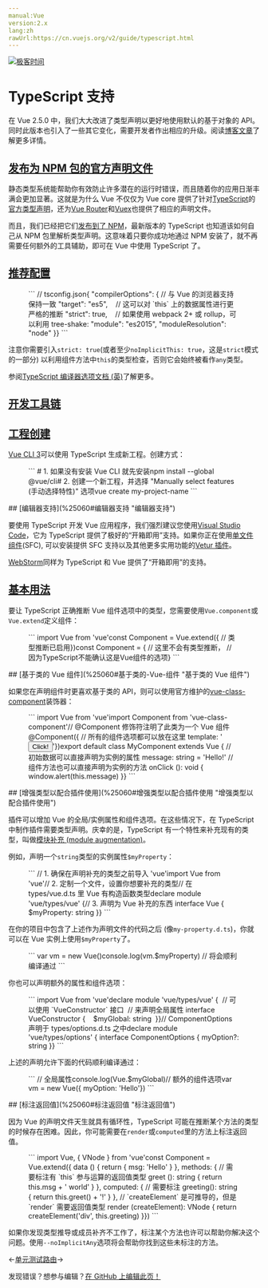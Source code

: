```yaml
---
manual:Vue
version:2.x
lang:zh
rawUrl:https://cn.vuejs.org/v2/guide/typescript.html
---
```


[![极客时间](%24789.gif "")](%24797      "")

# TypeScript 支持


在 Vue 2.5.0 中，我们大大改进了类型声明以更好地使用默认的基于对象的 API。同时此版本也引入了一些其它变化，需要开发者作出相应的升级。阅读[博客文章](%25264      "")了解更多详情。


## [发布为 NPM 包的官方声明文件](%25060#发布为-NPM-包的官方声明文件 "发布为 NPM 包的官方声明文件")<a name="发布为-NPM-包的官方声明文件"></a>


静态类型系统能帮助你有效防止许多潜在的运行时错误，而且随着你的应用日渐丰满会更加显著。这就是为什么 Vue 不仅仅为 Vue core 提供了针对[TypeScript](%25266      "")的[官方类型声明](%24894      "")，还为[Vue Router](%25267      "")和[Vuex](%25268      "")也提供了相应的声明文件。



而且，我们已经把它们[发布到了 NPM](%25269      "")，最新版本的 TypeScript 也知道该如何自己从 NPM 包里解析类型声明。这意味着只要你成功地通过 NPM 安装了，就不再需要任何额外的工具辅助，即可在 Vue 中使用 TypeScript 了。


## [推荐配置](%25060#推荐配置 "推荐配置")<a name="推荐配置"></a>
<figure>```
// tsconfig.json{  "compilerOptions": {    // 与 Vue 的浏览器支持保持一致    "target": "es5",    // 这可以对 `this` 上的数据属性进行更严格的推断    "strict": true,    // 如果使用 webpack 2+ 或 rollup，可以利用 tree-shake:    "module": "es2015",    "moduleResolution": "node"  }}
``` 

</figure>

注意你需要引入`strict: true`(或者至少`noImplicitThis: true`，这是`strict`模式的一部分) 以利用组件方法中`this`的类型检查，否则它会始终被看作`any`类型。



参阅[TypeScript 编译器选项文档 (英)](%25271      "")了解更多。


## [开发工具链](%25060#开发工具链 "开发工具链")<a name="开发工具链"></a>

## [工程创建](%25060#工程创建 "工程创建")<a name="工程创建"></a>


[Vue CLI 3](%24846      "")可以使用 TypeScript 生成新工程。创建方式：

<figure>```
# 1. 如果没有安装 Vue CLI 就先安装npm install --global @vue/cli# 2. 创建一个新工程，并选择 "Manually select features (手动选择特性)" 选项vue create my-project-name
``` 

</figure>
## [编辑器支持](%25060#编辑器支持 "编辑器支持")<a name="编辑器支持"></a>


要使用 TypeScript 开发 Vue 应用程序，我们强烈建议您使用[Visual Studio Code](%25275      "")，它为 TypeScript 提供了极好的“开箱即用”支持。如果你正在使用[单文件组件](%24799      "")(SFC), 可以安装提供 SFC 支持以及其他更多实用功能的[Vetur 插件](%25276      "")。



[WebStorm](%25277      "")同样为 TypeScript 和 Vue 提供了“开箱即用”的支持。


## [基本用法](%25060#基本用法 "基本用法")<a name="基本用法"></a>


要让 TypeScript 正确推断 Vue 组件选项中的类型，您需要使用`Vue.component`或`Vue.extend`定义组件：

<figure>```
import Vue from 'vue'const Component = Vue.extend({  // 类型推断已启用})const Component = {  // 这里不会有类型推断，  // 因为TypeScript不能确认这是Vue组件的选项}
``` 

</figure>
## [基于类的 Vue 组件](%25060#基于类的-Vue-组件 "基于类的 Vue 组件")<a name="基于类的-Vue-组件"></a>


如果您在声明组件时更喜欢基于类的 API，则可以使用官方维护的[vue-class-component](%24895      "")装饰器：

<figure>```
import Vue from 'vue'import Component from 'vue-class-component'// @Component 修饰符注明了此类为一个 Vue 组件@Component({  // 所有的组件选项都可以放在这里  template: '<button @click="onClick">Click!</button>'})export default class MyComponent extends Vue {  // 初始数据可以直接声明为实例的属性  message: string = 'Hello!'  // 组件方法也可以直接声明为实例的方法  onClick (): void {    window.alert(this.message)  }}
``` 

</figure>
## [增强类型以配合插件使用](%25060#增强类型以配合插件使用 "增强类型以配合插件使用")<a name="增强类型以配合插件使用"></a>


插件可以增加 Vue 的全局/实例属性和组件选项。在这些情况下，在 TypeScript 中制作插件需要类型声明。庆幸的是，TypeScript 有一个特性来补充现有的类型，叫做[模块补充 (module augmentation)](%25281      "")。



例如，声明一个`string`类型的实例属性`$myProperty`：

<figure>```
// 1. 确保在声明补充的类型之前导入 'vue'import Vue from 'vue'// 2. 定制一个文件，设置你想要补充的类型//    在 types/vue.d.ts 里 Vue 有构造函数类型declare module 'vue/types/vue' {// 3. 声明为 Vue 补充的东西  interface Vue {    $myProperty: string  }}
``` 

</figure>

在你的项目中包含了上述作为声明文件的代码之后 (像`my-property.d.ts`)，你就可以在 Vue 实例上使用`$myProperty`了。

<figure>```
var vm = new Vue()console.log(vm.$myProperty) // 将会顺利编译通过
``` 

</figure>

你也可以声明额外的属性和组件选项：

<figure>```
import Vue from 'vue'declare module 'vue/types/vue' {  // 可以使用 `VueConstructor` 接口  // 来声明全局属性  interface VueConstructor {    $myGlobal: string  }}// ComponentOptions 声明于 types/options.d.ts 之中declare module 'vue/types/options' {  interface ComponentOptions<V extends Vue> {    myOption?: string  }}
``` 

</figure>

上述的声明允许下面的代码顺利编译通过：

<figure>```
// 全局属性console.log(Vue.$myGlobal)// 额外的组件选项var vm = new Vue({  myOption: 'Hello'})
``` 

</figure>
## [标注返回值](%25060#标注返回值 "标注返回值")<a name="标注返回值"></a>


因为 Vue 的声明文件天生就具有循环性，TypeScript 可能在推断某个方法的类型的时候存在困难。因此，你可能需要在`render`或`computed`里的方法上标注返回值。

<figure>```
import Vue, { VNode } from 'vue'const Component = Vue.extend({  data () {    return {      msg: 'Hello'    }  },  methods: {    // 需要标注有 `this` 参与运算的返回值类型    greet (): string {      return this.msg + ' world'    }  },  computed: {    // 需要标注    greeting(): string {      return this.greet() + '!'    }  },  // `createElement` 是可推导的，但是 `render` 需要返回值类型  render (createElement): VNode {    return createElement('div', this.greeting)  }})
``` 

</figure>

如果你发现类型推导或成员补齐不工作了，标注某个方法也许可以帮助你解决这个问题。使用`--noImplicitAny`选项将会帮助你找到这些未标注的方法。

←[单元测试](%24850      "")[路由](%25283      "")→

发现错误？想参与编辑？[在 GitHub 上编辑此页！](%25284      "")

